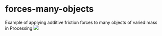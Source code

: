 # forces-many-objects
Example of applying additive friction forces to many objects of varied mass in Processing
<img src= "https://media.giphy.com/media/3o85gdL1W6sPJLqRAQ/giphy.gif"/>